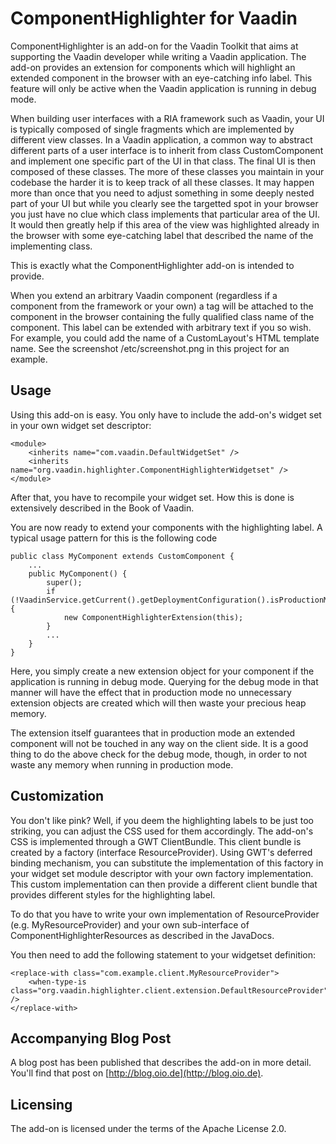ComponentHighlighter for Vaadin
===============================

ComponentHighlighter is an add-on for the Vaadin Toolkit that aims at supporting the Vaadin developer while writing a Vaadin application. The add-on provides an extension for components which will highlight an extended component in the browser with an eye-catching info label. This feature will only be active when the Vaadin application is running in debug mode.

When building user interfaces with a RIA framework such as Vaadin, your UI is typically composed of single fragments which are implemented by different view classes. In a Vaadin application, a common way to abstract different parts of a user interface is to inherit from class CustomComponent and implement one specific part of the UI in that class. The final UI is then composed of these classes. The more of these classes you maintain in your codebase the harder it is to keep track of all these classes. It may happen more than once that you need to adjust something in some deeply nested part of your UI but while you clearly see the targetted spot in your browser you just have no clue which class implements that particular area of the UI. It would then greatly help if this area of the view was highlighted already in the browser with some eye-catching label that described the name of the implementing class.

This is exactly what the ComponentHighlighter add-on is intended to provide.

When you extend an arbitrary Vaadin component (regardless if a component from the framework or your own) a tag will be attached to the component in the browser containing the fully qualified class name of the component. This label can be extended with arbitrary text if you so wish. For example, you could add the name of a CustomLayout's HTML template name. See the screenshot /etc/screenshot.png in this project for an example.

Usage
-----
Using this add-on is easy. You only have to include the add-on's widget set in your own widget set descriptor:

	<module>
		<inherits name="com.vaadin.DefaultWidgetSet" />
		<inherits name="org.vaadin.highlighter.ComponentHighlighterWidgetset" />
	</module>
	
After that, you have to recompile your widget set. How this is done is extensively described in the Book of Vaadin.

You are now ready to extend your components with the highlighting label. A typical usage pattern for this is the following code

	public class MyComponent extends CustomComponent {
		...
		public MyComponent() {
			super();
			if (!VaadinService.getCurrent().getDeploymentConfiguration().isProductionMode()) {
				new ComponentHighlighterExtension(this);
			}
			...
		}
	}
	
Here, you simply create a new extension object for your component if the application is running in debug mode. Querying for the debug mode in that manner will have the effect that in production mode no unnecessary extension objects are created which will then waste your precious heap memory.

The extension itself guarantees that in production mode an extended component will not be touched in any way on the client side. It is a good thing to do the above check for the debug mode, though, in order to not waste any memory when running in production mode.

Customization
-------------
You don't like pink? Well, if you deem the highlighting labels to be just too striking, you can adjust the CSS used for them accordingly. The add-on's CSS is implemented through a GWT ClientBundle. This client bundle is created by a factory (interface ResourceProvider). Using GWT's deferred binding mechanism, you can substitute the implementation of this factory in your widget set module descriptor with your own factory implementation. This custom implementation can then provide a different client bundle that provides different styles for the highlighting label.

To do that you have to write your own implementation of ResourceProvider (e.g. MyResourceProvider) and your own sub-interface of ComponentHighlighterResources as described in the JavaDocs.

You then need to add the following statement to your widgetset definition:

 	<replace-with class="com.example.client.MyResourceProvider">
 		<when-type-is class="org.vaadin.highlighter.client.extension.DefaultResourceProvider" />
 	</replace-with>
	
Accompanying Blog Post
----------------------
A blog post has been published that describes the add-on in more detail. You'll find that post on [http://blog.oio.de](http://blog.oio.de).

Licensing
---------
The add-on is licensed under the terms of the Apache License 2.0.
